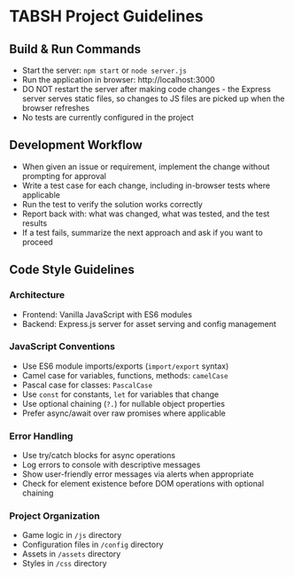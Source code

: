 # TABSH Project Guidelines

## Build & Run Commands
- Start the server: `npm start` or `node server.js`
- Run the application in browser: http://localhost:3000
- DO NOT restart the server after making code changes - the Express server serves static files, so changes to JS files are picked up when the browser refreshes
- No tests are currently configured in the project

## Development Workflow
- When given an issue or requirement, implement the change without prompting for approval
- Write a test case for each change, including in-browser tests where applicable
- Run the test to verify the solution works correctly
- Report back with: what was changed, what was tested, and the test results
- If a test fails, summarize the next approach and ask if you want to proceed

## Code Style Guidelines

### Architecture
- Frontend: Vanilla JavaScript with ES6 modules
- Backend: Express.js server for asset serving and config management

### JavaScript Conventions
- Use ES6 module imports/exports (`import/export` syntax)
- Camel case for variables, functions, methods: `camelCase`
- Pascal case for classes: `PascalCase`
- Use `const` for constants, `let` for variables that change
- Use optional chaining (`?.`) for nullable object properties
- Prefer async/await over raw promises where applicable

### Error Handling
- Use try/catch blocks for async operations
- Log errors to console with descriptive messages
- Show user-friendly error messages via alerts when appropriate
- Check for element existence before DOM operations with optional chaining

### Project Organization
- Game logic in `/js` directory
- Configuration files in `/config` directory
- Assets in `/assets` directory
- Styles in `/css` directory